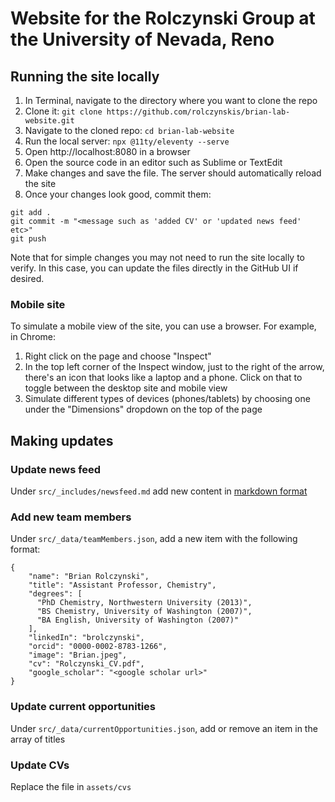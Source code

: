 # Website for the Rolczynski Group at the University of Nevada, Reno

## Running the site locally
1. In Terminal, navigate to the directory where you want to clone the repo
1. Clone it: `git clone https://github.com/rolczynskis/brian-lab-website.git`
1. Navigate to the cloned repo: `cd brian-lab-website`
1. Run the local server: `npx @11ty/eleventy --serve`
1. Open http://localhost:8080 in a browser
1. Open the source code in an editor such as Sublime or TextEdit
1. Make changes and save the file. The server should automatically reload the site
1. Once your changes look good, commit them:
```
git add .
git commit -m "<message such as 'added CV' or 'updated news feed' etc>"
git push
```

Note that for simple changes you may not need to run the site locally to verify. In this case, you can update
the files directly in the GitHub UI if desired.

### Mobile site

To simulate a mobile view of the site, you can use a browser. For example, in Chrome:
1. Right click on the page and choose "Inspect"
1. In the top left corner of the Inspect window, just to the right of the arrow, there's an icon that looks like a laptop and a phone. Click on that to toggle between the desktop site and mobile view
1. Simulate different types of devices (phones/tablets) by choosing one under the "Dimensions" dropdown on the top of the page

## Making updates

### Update news feed
Under `src/_includes/newsfeed.md` add new content in [markdown format](https://www.markdownguide.org/cheat-sheet/)

### Add new team members
Under `src/_data/teamMembers.json`, add a new item with the following format:
```
{
    "name": "Brian Rolczynski",
    "title": "Assistant Professor, Chemistry",
    "degrees": [
      "PhD Chemistry, Northwestern University (2013)",
      "BS Chemistry, University of Washington (2007)",
      "BA English, University of Washington (2007)"
    ],
    "linkedIn": "brolczynski",
    "orcid": "0000-0002-8783-1266",
    "image": "Brian.jpeg",
    "cv": "Rolczynski_CV.pdf",
    "google_scholar": "<google scholar url>"
}
```

### Update current opportunities
Under `src/_data/currentOpportunities.json`, add or remove an item in the array of titles

### Update CVs
Replace the file in `assets/cvs`
